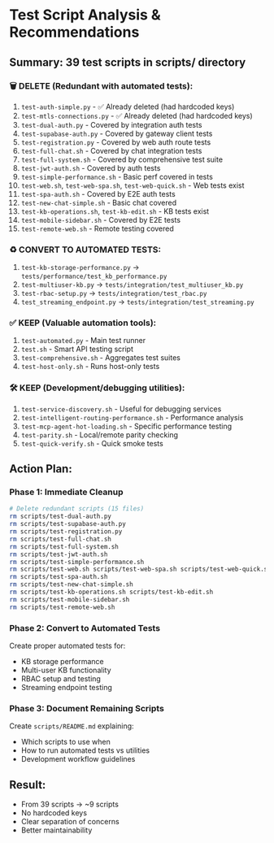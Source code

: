 # Test Script Analysis & Recommendations

## Summary: 39 test scripts in scripts/ directory

### 🗑️ DELETE (Redundant with automated tests):
1. `test-auth-simple.py` - ✅ Already deleted (had hardcoded keys)
2. `test-mtls-connections.py` - ✅ Already deleted (had hardcoded keys) 
3. `test-dual-auth.py` - Covered by integration auth tests
4. `test-supabase-auth.py` - Covered by gateway client tests
5. `test-registration.py` - Covered by web auth route tests
6. `test-full-chat.sh` - Covered by chat integration tests
7. `test-full-system.sh` - Covered by comprehensive test suite
8. `test-jwt-auth.sh` - Covered by auth tests
9. `test-simple-performance.sh` - Basic perf covered in tests
10. `test-web.sh`, `test-web-spa.sh`, `test-web-quick.sh` - Web tests exist
11. `test-spa-auth.sh` - Covered by E2E auth tests
12. `test-new-chat-simple.sh` - Basic chat covered
13. `test-kb-operations.sh`, `test-kb-edit.sh` - KB tests exist
14. `test-mobile-sidebar.sh` - Covered by E2E tests
15. `test-remote-web.sh` - Remote testing covered

### ♻️ CONVERT TO AUTOMATED TESTS:
1. `test-kb-storage-performance.py` → `tests/performance/test_kb_performance.py`
2. `test-multiuser-kb.py` → `tests/integration/test_multiuser_kb.py`
3. `test-rbac-setup.py` → `tests/integration/test_rbac.py`
4. `test_streaming_endpoint.py` → `tests/integration/test_streaming.py`

### ✅ KEEP (Valuable automation tools):
1. `test-automated.py` - Main test runner
2. `test.sh` - Smart API testing script  
3. `test-comprehensive.sh` - Aggregates test suites
4. `test-host-only.sh` - Runs host-only tests

### 🛠️ KEEP (Development/debugging utilities):
1. `test-service-discovery.sh` - Useful for debugging services
2. `test-intelligent-routing-performance.sh` - Performance analysis
3. `test-mcp-agent-hot-loading.sh` - Specific performance testing
4. `test-parity.sh` - Local/remote parity checking
5. `test-quick-verify.sh` - Quick smoke tests

## Action Plan:

### Phase 1: Immediate Cleanup
```bash
# Delete redundant scripts (15 files)
rm scripts/test-dual-auth.py
rm scripts/test-supabase-auth.py
rm scripts/test-registration.py
rm scripts/test-full-chat.sh
rm scripts/test-full-system.sh
rm scripts/test-jwt-auth.sh
rm scripts/test-simple-performance.sh
rm scripts/test-web.sh scripts/test-web-spa.sh scripts/test-web-quick.sh
rm scripts/test-spa-auth.sh
rm scripts/test-new-chat-simple.sh
rm scripts/test-kb-operations.sh scripts/test-kb-edit.sh
rm scripts/test-mobile-sidebar.sh
rm scripts/test-remote-web.sh
```

### Phase 2: Convert to Automated Tests
Create proper automated tests for:
- KB storage performance
- Multi-user KB functionality
- RBAC setup and testing
- Streaming endpoint testing

### Phase 3: Document Remaining Scripts
Create `scripts/README.md` explaining:
- Which scripts to use when
- How to run automated tests vs utilities
- Development workflow guidelines

## Result:
- From 39 scripts → ~9 scripts
- No hardcoded keys
- Clear separation of concerns
- Better maintainability
